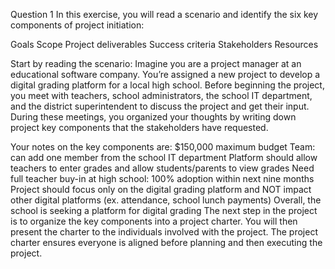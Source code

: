 Question 1 In this exercise, you will read a scenario and identify the six key components of project initiation: 

Goals
Scope 
Project deliverables 
Success criteria 
Stakeholders
Resources 


Start by reading the scenario: Imagine you are a project manager at an educational software company. You’re assigned a new project to develop a digital grading platform for
a local high school. Before beginning the project, you meet with teachers, school administrators, the school IT department, and the district superintendent to discuss the
project and get their input. During these meetings, you organized your thoughts by writing down project key components that the stakeholders have requested. 

Your notes on the key components are: $150,000 maximum budget Team: can add one member from the school IT department Platform should allow teachers to enter grades and allow 
students/parents to view grades Need full teacher buy-in at high school: 100% adoption within next nine months Project should focus only on the digital grading platform and 
NOT impact other digital platforms (ex. attendance, school lunch payments) Overall, the school is seeking a platform for digital grading The next step in the project is to 
organize the key components into a project charter. You will then present the charter to the individuals involved with the project. The project charter ensures everyone is 
aligned before planning and then executing the project.
